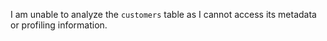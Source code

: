I am unable to analyze the `customers` table as I cannot access its metadata or profiling information.